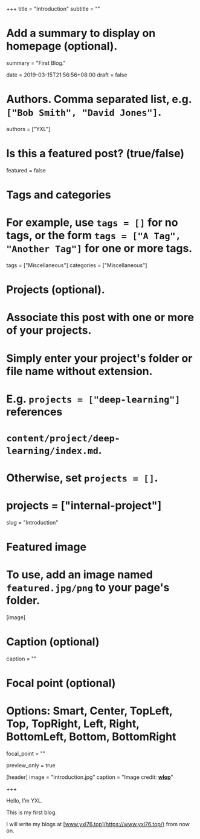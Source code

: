 +++
title = "Introduction"
subtitle = ""

# Add a summary to display on homepage (optional).
summary = "First Blog."

date = 2019-03-15T21:56:56+08:00
draft = false

# Authors. Comma separated list, e.g. `["Bob Smith", "David Jones"]`.
authors = ["YXL"]

# Is this a featured post? (true/false)
featured = false

# Tags and categories
# For example, use `tags = []` for no tags, or the form `tags = ["A Tag", "Another Tag"]` for one or more tags.
tags = ["Miscellaneous"]
categories = ["Miscellaneous"]

# Projects (optional).
#   Associate this post with one or more of your projects.
#   Simply enter your project's folder or file name without extension.
#   E.g. `projects = ["deep-learning"]` references 
#   `content/project/deep-learning/index.md`.
#   Otherwise, set `projects = []`.
# projects = ["internal-project"]

slug = "Introduction"

# Featured image
# To use, add an image named `featured.jpg/png` to your page's folder. 
[image]
  # Caption (optional)
  caption = ""

  # Focal point (optional)
  # Options: Smart, Center, TopLeft, Top, TopRight, Left, Right, BottomLeft, Bottom, BottomRight
  focal_point = ""

  preview_only = true

[header]
  image = "Introduction.jpg"
  caption = "Image credit: [**wlop**](https://www.deviantart.com/wlop/art/Connection-746661664/)"

+++

Hello, I’m YXL.

This is my first blog.

I will write my blogs at [www.yxl76.top](https://www.yxl76.top/) from now on.
